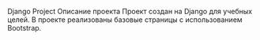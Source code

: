 Django Project
Описание проекта
Проект создан на Django для учебных целей. В проекте реализованы базовые страницы с использованием Bootstrap.
